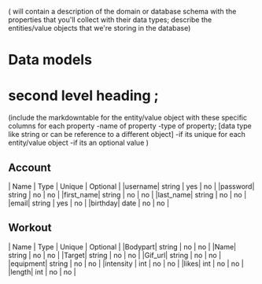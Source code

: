 ( will contain a description of the domain or database schema with the properties that you'll collect with their data types; describe the entities/value objects that we're storing in the database)

# Data models



# second level heading ; 

(include the markdowntable for the entity/value object with these specific columns for each property
-name of property
-type of property; [data type like string or can be reference to a different object]
-if its unique for each entity/value object
-if its an optional value
)

## Account
| Name | Type | Unique | Optional |
|username| string | yes | no |
|password| string | no | no |
|first_name| string | no | no |
|last_name| string | no | no |
|email| string | yes | no |
|birthday| date | no | no |

## Workout
| Name | Type | Unique | Optional |
|Bodypart| string | no | no |
|Name| string | no | no |
|Target| string | no | no |
|Gif_url| string | no | no |
|equipment| string | no | no |
|intensity | int | no | no |
|likes| int | no | no |
|length| int | no | no |  